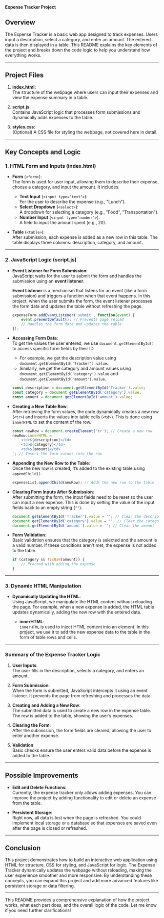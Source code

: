 **Expense Tracker Project**

## **Overview**
The Expense Tracker is a basic web app designed to track expenses. Users input a description, select a category, and enter an amount. The entered data is then displayed in a table. This README explains the key elements of the project and breaks down the code logic to help you understand how everything works.

---

## **Project Files**

1. **index.html**:  
   The structure of the webpage where users can input their expenses and view the expense summary in a table.
   
2. **script.js**:  
   Contains JavaScript logic that processes form submissions and dynamically adds expenses to the table.
   
3. **styles.css**:  
   (Optional) A CSS file for styling the webpage, not covered here in detail.

---

## **Key Concepts and Logic**

### 1. **HTML Form and Inputs (index.html)**

- **Form** (`<form>`):  
  The form is used for user input, allowing them to describe their expense, choose a category, and input the amount. It includes:
  - **Text Input** (`<input type="text">`):  
    For the user to describe the expense (e.g., "Lunch").
  - **Select Dropdown** (`<select>`):  
    A dropdown for selecting a category (e.g., "Food", "Transportation").
  - **Number Input** (`<input type="number">`):  
    A field to input the amount spent (e.g., 20).

- **Table** (`<table>`):  
  After submission, each expense is added as a new row in this table. The table displays three columns: description, category, and amount.

---

### 2. **JavaScript Logic (script.js)**

- **Event Listener for Form Submission**:  
  JavaScript waits for the user to submit the form and handles the submission using an **event listener**.
  
  **Event Listener** is a mechanism that listens for an event (like a form submission) and triggers a function when that event happens. In this project, when the user submits the form, the event listener processes the form data and updates the table without refreshing the page.

  ```javascript
  expenseForm.addEventListener('submit', function(event) {
      event.preventDefault(); // Prevents page reload
      // Handles the form data and updates the table
  });
  ```

- **Accessing Form Data**:  
  To get the values the user entered, we use `document.getElementById()` to access specific form fields by their ID.  
  - For example, we get the description value using `document.getElementById('Tracker').value`.
  - Similarly, we get the category and amount values using `document.getElementById('category').value` and `document.getElementById('amount').value`.

  ```javascript
  const description = document.getElementById('Tracker').value;
  const category = document.getElementById('category').value;
  const amount = document.getElementById('amount').value;
  ```

- **Creating a New Table Row**:  
  After retrieving the form values, the code dynamically creates a new row (`<tr>`) and inserts the values into table cells (`<td>`). This is done using `innerHTML` to set the content of the row.

  ```javascript
  const newRow = document.createElement('tr'); // Create a new row
  newRow.innerHTML = `
      <td>${description}</td>
      <td>${category}</td>
      <td>${amount}</td>
  `; // Insert the form values into the row
  ```

- **Appending the New Row to the Table**:  
  Once the new row is created, it’s added to the existing table using `appendChild()`.

  ```javascript
  expenseList.appendChild(newRow); // Adds the new row to the table
  ```

- **Clearing Form Inputs After Submission**:  
  After submitting the form, the input fields need to be reset so the user can input a new expense. This is done by setting the value of the input fields back to an empty string (`""`).

  ```javascript
  document.getElementById('Tracker').value = ''; // Clear the description field
  document.getElementById('category').value = ''; // Clear the category
  document.getElementById('amount').value = ''; // Clear the amount
  ```

- **Form Validation**:  
  Basic validation ensures that the category is selected and the amount is a valid number. If these conditions aren't met, the expense is not added to the table.

  ```javascript
  if (category && !isNaN(amount)) {
      // Proceed with adding the expense
  }
  ```

---

### 3. **Dynamic HTML Manipulation**

- **Dynamically Updating the HTML**:  
  Using JavaScript, we manipulate the HTML content without reloading the page. For example, when a new expense is added, the HTML table updates dynamically, adding the new row with the entered data.

  - **innerHTML**:  
    `innerHTML` is used to inject HTML content into an element. In this project, we use it to add the new expense data to the table in the form of table rows and cells.

---

### **Summary of the Expense Tracker Logic**

1. **User Inputs**:  
   The user fills in the description, selects a category, and enters an amount.

2. **Form Submission**:  
   When the form is submitted, JavaScript intercepts it using an event listener. It prevents the page from refreshing and processes the data.

3. **Creating and Adding a New Row**:  
   The submitted data is used to create a new row in the expense table. The row is added to the table, showing the user’s expenses.

4. **Clearing the Form**:  
   After the submission, the form fields are cleared, allowing the user to enter another expense.

5. **Validation**:  
   Basic checks ensure the user enters valid data before the expense is added to the table.

---

## **Possible Improvements**

- **Edit and Delete Functions**:  
   Currently, the expense tracker only allows adding expenses. You can improve the project by adding functionality to edit or delete an expense from the table.

- **Persistent Storage**:  
   Right now, all data is lost when the page is refreshed. You could implement local storage or a database so that expenses are saved even after the page is closed or refreshed.

---

## **Conclusion**

This project demonstrates how to build an interactive web application using HTML for structure, CSS for styling, and JavaScript for logic. The Expense Tracker dynamically updates the webpage without reloading, making the user experience smoother and more responsive. By understanding these concepts, you can expand this project and add more advanced features like persistent storage or data filtering.

--- 

This README provides a comprehensive explanation of how the project works, what each part does, and the overall logic of the code. Let me know if you need further clarifications!